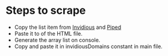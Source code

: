 # Steps to scrape

- Copy the list item from [Invidious](https://docs.invidious.io/instances/) and [Piped](https://github.com/TeamPiped/Piped)
- Paste it to <body> </body> of the HTML file.
- Generate the array list on console.
- Copy and paste it in invidiousDomains constant in main file.
